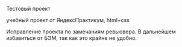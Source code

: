 Тестовый проект

учебный проект от ЯндексПрактикум, html+css

Исправление проекта по замечаниям ревьювера.
В дальнейшем избавиться от БЭМ, так как это крайне не удобно.
